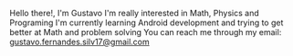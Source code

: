 Hello there!, I'm Gustavo
I'm really interested in Math, Physics and Programing
I'm currently learning Android development and trying to get better at Math and problem solving 
You can reach me through my email: gustavo.fernandes.silv17@gmail.com
